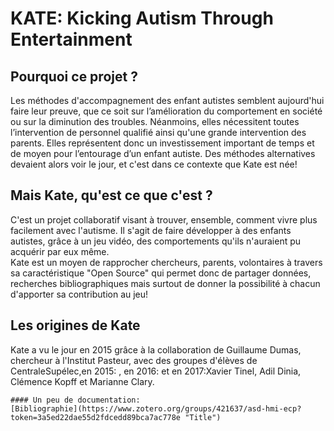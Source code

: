 # KATE: Kicking Autism Through Entertainment
  
  ## Pourquoi ce projet ?
 Les méthodes d'accompagnement des enfant autistes semblent aujourd'hui faire leur preuve, que ce soit sur l’amélioration du comportement en société ou sur la diminution des troubles. Néanmoins, elles nécessitent toutes l’intervention de personnel qualifié ainsi qu'une grande intervention des parents. Elles représentent donc un investissement important de temps et de moyen pour l’entourage d’un enfant autiste. Des méthodes alternatives devaient alors voir le jour, et c'est dans ce contexte que Kate est née!
 

  ## Mais Kate, qu'est ce que c'est ?
 C'est un projet collaboratif visant à trouver, ensemble, comment vivre plus facilement avec l'autisme. Il s'agit de faire développer à des enfants autistes, grâce à un jeu vidéo, des comportements qu'ils n'auraient pu acquérir par eux même.  
  Kate est un moyen de rapprocher chercheurs, parents, volontaires à travers sa caractéristique "Open Source" qui permet donc de partager données, recherches bibliographiques mais surtout de donner la possibilité à chacun d'apporter sa contribution au jeu!   
  
  ## Les origines de Kate
  Kate a vu le jour en 2015 grâce à la collaboration de Guillaume Dumas, chercheur à l'Institut Pasteur, avec des groupes d'élèves de CentraleSupélec,en 2015: , en 2016: et en 2017:Xavier Tinel, Adil Dinia, Clémence Kopff et Marianne Clary.
  
    
    #### Un peu de documentation:
    [Bibliographie](https://www.zotero.org/groups/421637/asd-hmi-ecp?token=3a5ed22dae55d2fdcedd89bca7ac778e "Title")
  
  
